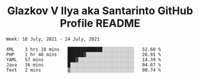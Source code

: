 <h1 align="center">Glazkov V Ilya aka Santarinto GitHub Profile README</h1>

<!--START_SECTION:waka-->
```text
Week: 18 July, 2021 - 24 July, 2021

XML    3 hrs 28 mins   █████████████░░░░░░░░░░░░   52.60 % 
PHP    1 hr 46 mins    ██████▓░░░░░░░░░░░░░░░░░░   26.91 % 
YAML   57 mins         ███▓░░░░░░░░░░░░░░░░░░░░░   14.39 % 
Java   16 mins         █░░░░░░░░░░░░░░░░░░░░░░░░   04.07 % 
Text   2 mins          ▒░░░░░░░░░░░░░░░░░░░░░░░░   00.74 % 
```
<!--END_SECTION:waka-->